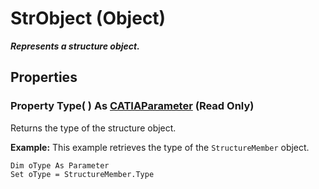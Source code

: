# StrObject (Object)

**_Represents a structure object._**

## Properties

### Property **Type**( ) As [CATIAParameter](../KnowledgeInterfaces/interface_Parameter_17963.md) (Read Only)

Returns the type of the structure object.

**Example:**      This example retrieves the type of the `StructureMember` object.

```VBScript
Dim oType As Parameter
Set oType = StructureMember.Type

```